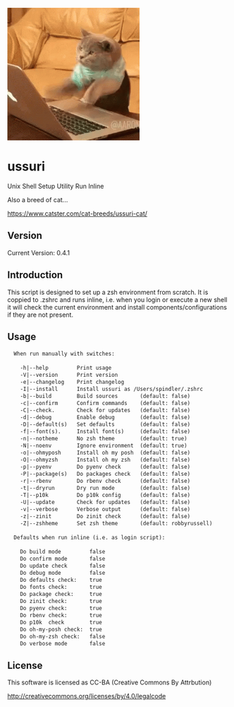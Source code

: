 ![alt tag](ussuri.gif)

ussuri
======

Unix Shell Setup Utility Run Inline

Also a breed of cat...

https://www.catster.com/cat-breeds/ussuri-cat/

Version
-------

Current Version: 0.4.1

Introduction
------------

This script is designed to set up a zsh environment from scratch.
It is coppied to .zshrc and runs inline, i.e. when you login or
execute a new shell it will check the current environment and
install components/configurations if they are not present.

Usage
-----

```
  When run manually with switches:

    -h|--help         Print usage
    -V|--version      Print version
    -e|--changelog    Print changelog
    -I|--install      Install ussuri as /Users/spindler/.zshrc
    -b|--build        Build sources       (default: false)
    -c|--confirm      Confirm commands    (default: false)
    -C|--check.       Check for updates   (default: false)
    -d|--debug        Enable debug        (default: false)
    -D|--default(s)   Set defaults        (default: false)
    -f|--font(s).     Install font(s)     (default: false)
    -n|--notheme      No zsh theme        (default: true)
    -N|--noenv        Ignore environment  (default: true)
    -o|--ohmyposh     Install oh my posh  (default: false)
    -O|--ohmyzsh      Install oh my zsh   (default: false)
    -p|--pyenv        Do pyenv check      (default: false)
    -P|--package(s)   Do packages check   (default: false)
    -r|--rbenv        Do rbenv check      (default: false)
    -t|--dryrun       Dry run mode        (default: false)
    -T|--p10k         Do p10k config      (default: false)
    -U|--update       Check for updates   (default: false)
    -v|--verbose      Verbose output      (default: false)
    -z|--zinit        Do zinit check      (default: false)
    -Z|--zshheme      Set zsh theme       (default: robbyrussell)

  Defaults when run inline (i.e. as login script):

    Do build mode         false
    Do confirm mode       false
    Do update check       false
    Do debug mode         false
    Do defaults check:    true
    Do fonts check:       true
    Do package check:     true
    Do zinit check:       true
    Do pyenv check:       true
    Do rbenv check:       true
    Do p10k  check        true
    Do oh-my-posh check:  true
    Do oh-my-zsh check:   false
    Do verbose mode       false
```

License
-------

This software is licensed as CC-BA (Creative Commons By Attrbution)

http://creativecommons.org/licenses/by/4.0/legalcode
